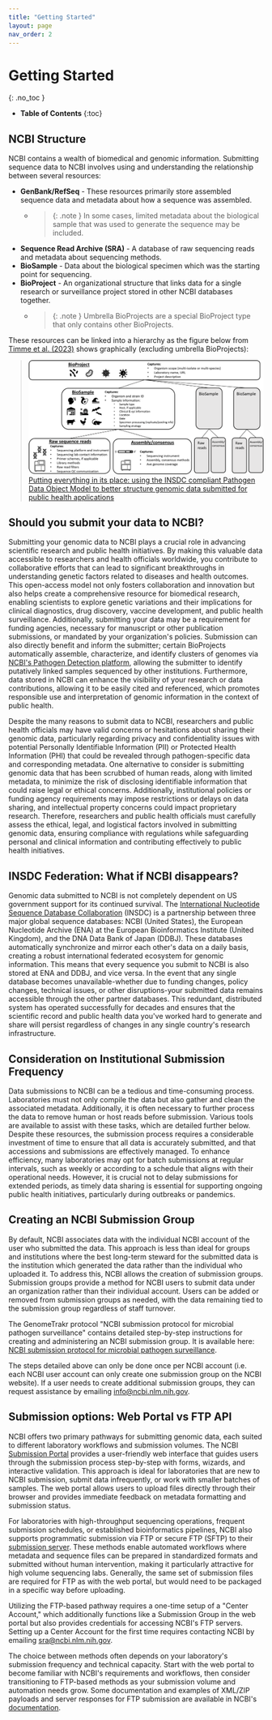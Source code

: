 ```yaml
---
title: "Getting Started"
layout: page
nav_order: 2
---
```


# Getting Started
{: .no_toc }

- **Table of Contents**
{:toc}


<!---
Sections start here
-->

## NCBI Structure

NCBI contains a wealth of biomedical and genomic information. Submitting sequence data to NCBI involves using and understanding the relationship between several resources:

* **GenBank/RefSeq** - These resources primarily store assembled sequence data and metadata about how a sequence was assembled.
  + > {: .note } 
    > In some cases, limited metadata about the biological sample that was used to generate the sequence may be included.
* **Sequence Read Archive (SRA)** - A database of raw sequencing reads and metadata about sequencing methods.
* **BioSample** - Data about the biological specimen which was the starting point for sequencing.
* **BioProject** - An organizational structure that links data for a single research or surveillance project stored in other NCBI databases together.
  + > {: .note } 
    > Umbrella BioProjects are a special BioProject type that only contains other BioProjects.

These resources can be linked into a hierarchy as the figure below from [Timme et al. (2023)](https://pubmed.ncbi.nlm.nih.gov/38085797/) shows graphically (excluding umbrella BioProjects):

> ![Fig. 1.](../../media/Pathogen_DOM.png)
> [Putting everything in its place: using the INSDC compliant Pathogen Data Object Model to better structure genomic data submitted for public health applications]( https://pubmed.ncbi.nlm.nih.gov/38085797/)

## Should you submit your data to NCBI?

Submitting your genomic data to NCBI plays a crucial role in advancing scientific research and public health initiatives. By making this valuable data accessible to researchers and health officials worldwide, you contribute to collaborative efforts that can lead to significant breakthroughs in understanding genetic factors related to diseases and health outcomes. This open-access model not only fosters collaboration and innovation but also helps create a comprehensive resource for biomedical research, enabling scientists to explore genetic variations and their implications for clinical diagnostics, drug discovery, vaccine development, and public health surveillance. Additionally, submitting your data may be a requirement for funding agencies, necessary for manuscript or other publication submissions, or mandated by your organization's policies. Submission can also directly benefit and inform the submitter; certain BioProjects automatically assemble, characterize, and identify clusters of genomes via [NCBI's Pathogen Detection platform](https://www.ncbi.nlm.nih.gov/pathogens/), allowing the submitter to identify putatively linked samples sequenced by other institutions. Furthermore, data stored in NCBI can enhance the visibility of your research or data contributions, allowing it to be easily cited and referenced, which promotes responsible use and interpretation of genomic information in the context of public health.

Despite the many reasons to submit data to NCBI, researchers and public health officials may have valid concerns or hesitations about sharing their genomic data, particularly regarding privacy and confidentiality issues with potential Personally Identifiable Information (PII) or Protected Health Information (PHI) that could be revealed through pathogen-specific data and corresponding metadata. One alternative to consider is submitting genomic data that has been scrubbed of human reads, along with limited metadata, to minimize the risk of disclosing identifiable information that could raise legal or ethical concerns. Additionally, institutional policies or funding agency requirements may impose restrictions or delays on data sharing, and intellectual property concerns could impact proprietary research. Therefore, researchers and public health officials must carefully assess the ethical, legal, and logistical factors involved in submitting genomic data, ensuring compliance with regulations while safeguarding personal and clinical information and contributing effectively to public health initiatives.

## INSDC Federation: What if NCBI disappears?

Genomic data submitted to NCBI is not completely dependent on US government support for its continued survival. The [International Nucleotide Sequence Database Collaboration](https://www.insdc.org/) (INSDC) is a partnership between three major global sequence databases: NCBI (United States), the European Nucleotide Archive (ENA) at the European Bioinformatics Institute (United Kingdom), and the DNA Data Bank of Japan (DDBJ). These databases automatically synchronize and mirror each other's data on a daily basis, creating a robust international federated ecosystem for genomic information. This means that every sequence you submit to NCBI is also stored at ENA and DDBJ, and vice versa. In the event that any single database becomes unavailable-whether due to funding changes, policy changes, technical issues, or other disruptions-your submitted data remains accessible through the other partner databases. This redundant, distributed system has operated successfully for decades and ensures that the scientific record and public health data you've worked hard to generate and share will persist regardless of changes in any single country's research infrastructure.

## Consideration on Institutional Submission Frequency

Data submissions to NCBI can be a tedious and time-consuming process. Laboratories must not only compile the data but also gather and clean the associated metadata. Additionally, it is often necessary to further process the data to remove human or host reads before submission. Various tools are available to assist with these tasks, which are detailed further below. Despite these resources, the submission process requires a considerable investment of time to ensure that all data is accurately submitted, and that accessions and submissions are effectively managed. To enhance efficiency, many laboratories may opt for batch submissions at regular intervals, such as weekly or according to a schedule that aligns with their operational needs. However, it is crucial not to delay submissions for extended periods, as timely data sharing is essential for supporting ongoing public health initiatives, particularly during outbreaks or pandemics.

## Creating an NCBI Submission Group

By default, NCBI associates data with the individual NCBI account of the user who submitted the data. This approach is less than ideal for groups and institutions where the best long-term steward for the submitted data is the institution which generated the data rather than the individual who uploaded it. To address this, NCBI allows the creation of submission groups. Submission groups provide a method for NCBI users to submit data under an organization rather than their individual account. Users can be added or removed from submission groups as needed, with the data remaining tied to the submission group regardless of staff turnover.

The GenomeTrakr protocol "NCBI submission protocol for microbial pathogen surveillance" contains detailed step-by-step instructions for creating and administering an NCBI submission group. It is available here: [NCBI submission protocol for microbial pathogen surveillance](https://www.protocols.io/view/ncbi-submission-protocol-for-microbial-pathogen-su-4r3l284pql1y/v11?step=1.2).

The steps detailed above can only be done once per NCBI account (i.e. each NCBI user account can only create one submission group on the NCBI website). If a user needs to create additional submission groups, they can request assistance by emailing info@ncbi.nlm.nih.gov.

## Submission options: Web Portal vs FTP API

NCBI offers two primary pathways for submitting genomic data, each suited to different laboratory workflows and submission volumes. The NCBI [Submission Portal](https://submit.ncbi.nlm.nih.gov/) provides a user-friendly web interface that guides users through the submission process step-by-step with forms, wizards, and interactive validation. This approach is ideal for laboratories that are new to NCBI submission, submit data infrequently, or work with smaller batches of samples. The web portal allows users to upload files directly through their browser and provides immediate feedback on metadata formatting and submission status.

For laboratories with high-throughput sequencing operations, frequent submission schedules, or established bioinformatics pipelines, NCBI also supports programmatic submission via FTP or secure FTP (SFTP) to their [submission server](https://sftp://sftp-private.ncbi.nlm.nih.gov). These methods enable automated workflows where metadata and sequence files can be prepared in standardized formats and submitted without human intervention, making it particularly attractive for high volume sequencing labs. Generally, the same set of submission files are required for FTP as with the web portal, but would need to be packaged in a specific way before uploading.

Utilizing the FTP-based pathway requires a one-time setup of a "Center Account," which additionally functions like a Submission Group in the web portal but also provides credentials for accessing NCBI's FTP servers. Setting up a Center Account for the first time requires contacting NCBI by emailing sra@ncbi.nlm.nih.gov.

The choice between methods often depends on your laboratory's submission frequency and technical capacity. Start with the web portal to become familiar with NCBI's requirements and workflows, then consider transitioning to FTP-based methods as your submission volume and automation needs grow. Some documentation and examples of XML/ZIP payloads and server responses for FTP submission are available in NCBI's [documentation](https://github.com/ncbi/submission-schema).
